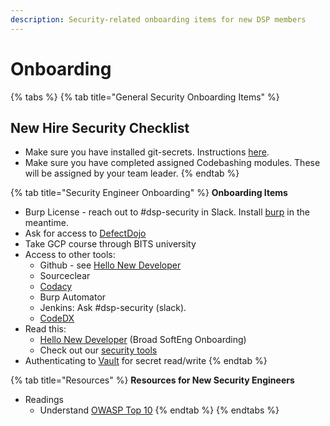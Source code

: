 ```yaml
---
description: Security-related onboarding items for new DSP members
---
```


# Onboarding

{% tabs %}
{% tab title="General Security Onboarding Items" %}
## New Hire Security Checklist

* Make sure you have installed git-secrets. Instructions [here](https://dsp-security.broadinstitute.org/platform-security-categories/git/setup-git-secrets).
* Make sure you have completed assigned Codebashing modules. These will be assigned by your team leader.
{% endtab %}

{% tab title="Security Engineer Onboarding" %}
**Onboarding Items**

* Burp License - reach out to #dsp-security in Slack. Install [burp](https://portswigger.net) in the meantime.
* Ask for access to [DefectDojo](https://defectdojo.dsp-appsec.broadinstitute.org)
* Take GCP course through BITS university
* Access to other tools:
  * Github - see [Hello New Developer](https://broadinstitute.atlassian.net/wiki/spaces/GAWB/pages/68518231/Hello+new+developer)
  * Sourceclear
  * [Codacy](https://app.codacy.com)
  * Burp Automator&#x20;
  * Jenkins: Ask #dsp-security (slack).
  * [CodeDX](https://codedx.dsp-appsec.broadinstitute.org)
* Read this:
  * [Hello New Developer](https://broadinstitute.atlassian.net/wiki/spaces/GAWB/pages/68518231/Hello+new+developer) (Broad SoftEng Onboarding)
  * Check out our [security tools](../appsec-team-internal/appsec-team-internal/security-tools.md)
* Authenticating to [Vault](https://github.com/broadinstitute/dsde-toolbox#authenticating-to-vault) for secret read/write
{% endtab %}

{% tab title="Resources" %}
**Resources for New Security Engineers**

* Readings
  * Understand [OWASP Top 10](https://www.owasp.org/index.php/Category:OWASP\_Top\_Ten\_Project)
{% endtab %}
{% endtabs %}
